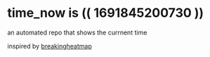 # time_now is (( 1691845200730 ))

an automated repo that shows the currnent time

inspired by [breakingheatmap](https://github.com/breakingheatmap/breakingheatmap)